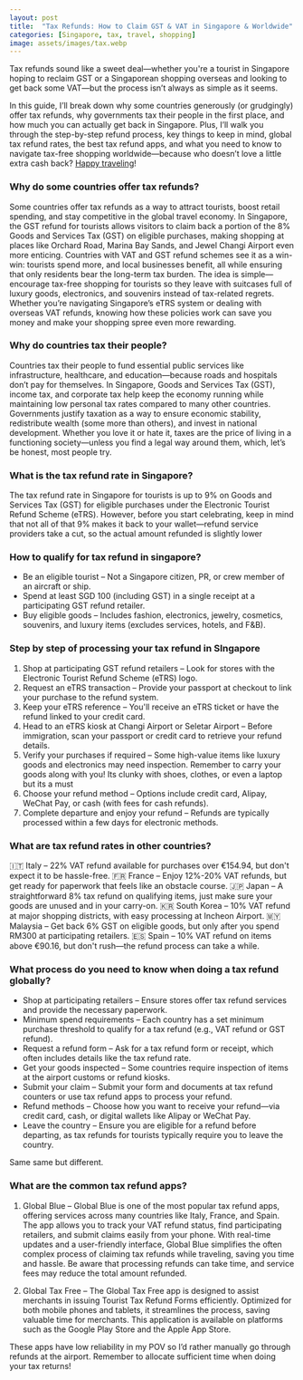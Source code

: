 ```yaml
---
layout: post
title:  "Tax Refunds: How to Claim GST & VAT in Singapore & Worldwide"
categories: [Singapore, tax, travel, shopping]
image: assets/images/tax.webp
---
```


Tax refunds sound like a sweet deal—whether you're a tourist in Singapore hoping to reclaim GST or a Singaporean shopping overseas and looking to get back some VAT—but the process isn’t always as simple as it seems.

In this guide, I’ll break down why some countries generously (or grudgingly) offer tax refunds, why governments tax their people in the first place, and how much you can actually get back in Singapore. Plus, I’ll walk you through the step-by-step refund process, key things to keep in mind, global tax refund rates, the best tax refund apps, and what you need to know to navigate tax-free shopping worldwide—because who doesn’t love a little extra cash back? [Happy traveling](https://fromhktosg.github.io/singapore-flights/)!

### Why do some countries offer tax refunds?

Some countries offer tax refunds as a way to attract tourists, boost retail spending, and stay competitive in the global travel economy. In Singapore, the GST refund for tourists allows visitors to claim back a portion of the 8% Goods and Services Tax (GST) on eligible purchases, making shopping at places like Orchard Road, Marina Bay Sands, and Jewel Changi Airport even more enticing. Countries with VAT and GST refund schemes see it as a win-win: tourists spend more, and local businesses benefit, all while ensuring that only residents bear the long-term tax burden. The idea is simple—encourage tax-free shopping for tourists so they leave with suitcases full of luxury goods, electronics, and souvenirs instead of tax-related regrets. Whether you’re navigating Singapore’s eTRS system or dealing with overseas VAT refunds, knowing how these policies work can save you money and make your shopping spree even more rewarding.

### Why do countries tax their people?

Countries tax their people to fund essential public services like infrastructure, healthcare, and education—because roads and hospitals don’t pay for themselves. In Singapore, Goods and Services Tax (GST), income tax, and corporate tax help keep the economy running while maintaining low personal tax rates compared to many other countries. Governments justify taxation as a way to ensure economic stability, redistribute wealth (some more than others), and invest in national development. Whether you love it or hate it, taxes are the price of living in a functioning society—unless you find a legal way around them, which, let’s be honest, most people try.

### What is the tax refund rate in Singapore?

The tax refund rate in Singapore for tourists is up to 9% on Goods and Services Tax (GST) for eligible purchases under the Electronic Tourist Refund Scheme (eTRS). However, before you start celebrating, keep in mind that not all of that 9% makes it back to your wallet—refund service providers take a cut, so the actual amount refunded is slightly lower

### How to qualify for tax refund in singapore?

+ Be an eligible tourist – Not a Singapore citizen, PR, or crew member of an aircraft or ship.
+ Spend at least SGD 100 (including GST) in a single receipt at a participating GST refund retailer.
+ Buy eligible goods – Includes fashion, electronics, jewelry, cosmetics, souvenirs, and luxury items (excludes services, hotels, and F&B).

### Step by step of processing your tax refund in SIngapore

1. Shop at participating GST refund retailers – Look for stores with the Electronic Tourist Refund Scheme (eTRS) logo.
2. Request an eTRS transaction – Provide your passport at checkout to link your purchase to the refund system.
3. Keep your eTRS reference – You'll receive an eTRS ticket or have the refund linked to your credit card.
4. Head to an eTRS kiosk at Changi Airport or Seletar Airport – Before immigration, scan your passport or credit card to retrieve your refund details.
5. Verify your purchases if required – Some high-value items like luxury goods and electronics may need inspection. Remember to carry your goods along with you! Its clunky with shoes, clothes, or even a laptop but its a must
6. Choose your refund method – Options include credit card, Alipay, WeChat Pay, or cash (with fees for cash refunds).
7. Complete departure and enjoy your refund – Refunds are typically processed within a few days for electronic methods.

### What are tax refund rates in other countries?

🇮🇹 Italy – 22% VAT refund available for purchases over €154.94, but don't expect it to be hassle-free.
🇫🇷 France – Enjoy 12%-20% VAT refunds, but get ready for paperwork that feels like an obstacle course.
🇯🇵 Japan – A straightforward 8% tax refund on qualifying items, just make sure your goods are unused and in your carry-on.
🇰🇷 South Korea – 10% VAT refund at major shopping districts, with easy processing at Incheon Airport.
🇲🇾 Malaysia – Get back 6% GST on eligible goods, but only after you spend RM300 at participating retailers.
🇪🇸 Spain – 10% VAT refund on items above €90.16, but don't rush—the refund process can take a while.

### What process do you need to know when doing a tax refund globally?

+ Shop at participating retailers – Ensure stores offer tax refund services and provide the necessary paperwork.
+ Minimum spend requirements – Each country has a set minimum purchase threshold to qualify for a tax refund (e.g., VAT refund or GST refund).
+ Request a refund form – Ask for a tax refund form or receipt, which often includes details like the tax refund rate.
+ Get your goods inspected – Some countries require inspection of items at the airport customs or refund kiosks.
+ Submit your claim – Submit your form and documents at tax refund counters or use tax refund apps to process your refund.
+ Refund methods – Choose how you want to receive your refund—via credit card, cash, or digital wallets like Alipay or WeChat Pay.
+ Leave the country – Ensure you are eligible for a refund before departing, as tax refunds for tourists typically require you to leave the country.

Same same but different.

### What are the common tax refund apps?

1. Global Blue – Global Blue is one of the most popular tax refund apps, offering services across many countries like Italy, France, and Spain. The app allows you to track your VAT refund status, find participating retailers, and submit claims easily from your phone. With real-time updates and a user-friendly interface, Global Blue simplifies the often complex process of claiming tax refunds while traveling, saving you time and hassle. Be aware that processing refunds can take time, and service fees may reduce the total amount refunded.

2. Global Tax Free – The Global Tax Free app is designed to assist merchants in issuing Tourist Tax Refund Forms efficiently. Optimized for both mobile phones and tablets, it streamlines the process, saving valuable time for merchants. This application is available on platforms such as the Google Play Store and the Apple App Store.

These apps have low reliability in my POV so I’d rather manually go through refunds at the airport. Remember to allocate sufficient time when doing your tax returns!

